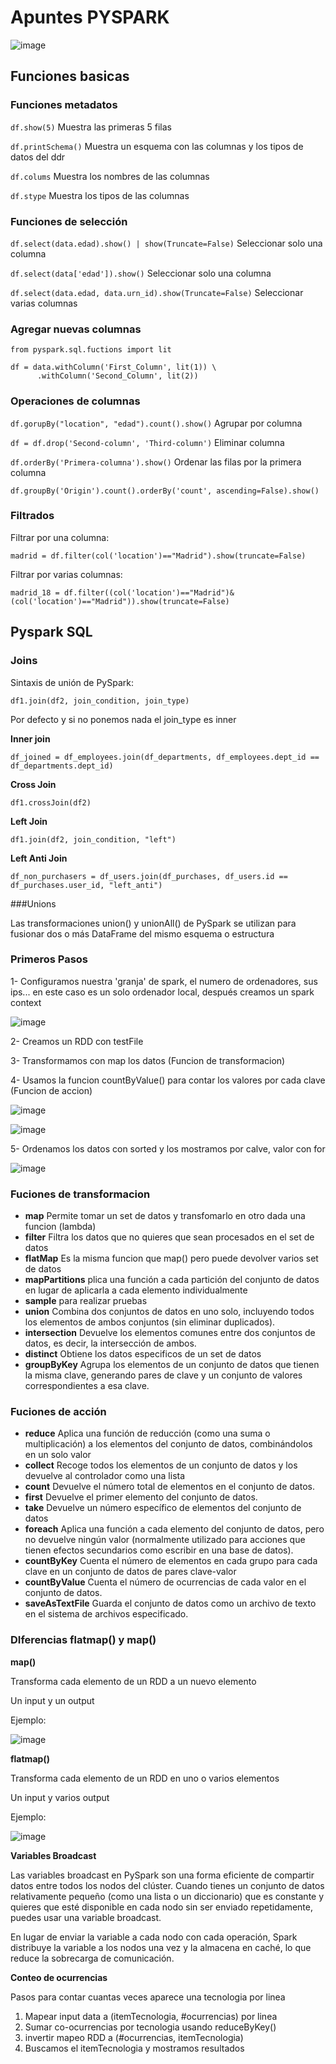 # Apuntes PYSPARK

![image](https://github.com/user-attachments/assets/141f99e0-8d98-44c8-adfb-a6d90bd5c8c9)



## Funciones basicas

### Funciones metadatos

`df.show(5)` Muestra las primeras 5 filas

`df.printSchema()` Muestra un esquema con las columnas y los tipos de datos del ddr

`df.colums` Muestra los nombres de las columnas 

`df.stype` Muestra los tipos de las columnas 

### Funciones de selección 

`df.select(data.edad).show() | show(Truncate=False)`
 Seleccionar solo una columna

`df.select(data['edad']).show()`
 Seleccionar solo una columna

`df.select(data.edad, data.urn_id).show(Truncate=False)`
 Seleccionar varias columnas

### Agregar nuevas columnas

```
from pyspark.sql.fuctions import lit

df = data.withColumn('First_Column', lit(1)) \
      .withColumn('Second_Column', lit(2))
```

### Operaciones de columnas 

`df.gorupBy("location", "edad").count().show()` Agrupar por columna

`df = df.drop('Second-column', 'Third-column')` Eliminar columna

`df.orderBy('Primera-columna').show()` Ordenar las filas por la primera columna

`df.groupBy('Origin').count().orderBy('count', ascending=False).show()`


### Filtrados

Filtrar por una columna:

`madrid = df.filter(col('location')=="Madrid").show(truncate=False)` 

Filtrar por varias columnas:

```
madrid_18 = df.filter((col('location')=="Madrid")&(col('location')=="Madrid")).show(truncate=False)
```
## Pyspark SQL

### Joins

Sintaxis de unión de PySpark:

`df1.join(df2, join_condition, join_type)`

Por defecto y si no ponemos nada el join_type es inner


__Inner join__

`df_joined = df_employees.join(df_departments, df_employees.dept_id == df_departments.dept_id)`

__Cross Join__

`df1.crossJoin(df2)`

__Left Join__

`df1.join(df2, join_condition, "left")`

__Left Anti Join__

`df_non_purchasers = df_users.join(df_purchases, df_users.id == df_purchases.user_id, "left_anti")`

###Unions 

Las transformaciones union() y unionAll() de PySpark se utilizan para fusionar dos o más DataFrame del mismo esquema o estructura

### Primeros Pasos

1- Configuramos nuestra 'granja' de spark, el numero de ordenadores, sus ips... en este caso es un solo ordenador local, después creamos un spark context

![image](https://github.com/user-attachments/assets/c7adca78-77e8-47d8-a5cf-4b51144aaa83)

2- Creamos un RDD con testFile

3- Transformamos con map los datos (Funcion de transformacion)

4- Usamos la funcion countByValue() para contar los valores por cada clave (Funcion de accion)

![image](https://github.com/user-attachments/assets/618d9e84-7d84-4ddf-8307-438bff335a64)

![image](https://github.com/user-attachments/assets/c2f72e2b-2d00-46b6-90ce-567705853abf)

5- Ordenamos los datos con sorted y los mostramos por calve, valor con for

![image](https://github.com/user-attachments/assets/df352ae5-6e73-4bc9-b263-eda75261aa55)


### Fuciones de transformacion 
+ __map__ Permite tomar un set de datos y transfomarlo en otro dada una funcion (lambda)
+ __filter__ Filtra los datos que no quieres que sean procesados en el set de datos
+ __flatMap__ Es la misma funcion que map() pero puede devolver varios set de datos 
+ __mapPartitions__ plica una función a cada partición del conjunto de datos en lugar de aplicarla a cada elemento individualmente
+ __sample__  para realizar pruebas
+ __union__  Combina dos conjuntos de datos en uno solo, incluyendo todos los elementos de ambos conjuntos (sin eliminar duplicados).
+ __intersection__ Devuelve los elementos comunes entre dos conjuntos de datos, es decir, la intersección de ambos.
+ __distinct__ Obtiene los datos especificos de un set de datos
+ __groupByKey__ Agrupa los elementos de un conjunto de datos que tienen la misma clave, generando pares de clave y un conjunto de valores correspondientes a esa clave.

### Fuciones de acción

+ __reduce__ Aplica una función de reducción (como una suma o multiplicación) a los elementos del conjunto de datos, combinándolos en un solo valor
+ __collect__ Recoge todos los elementos de un conjunto de datos y los devuelve al controlador como una lista
+ __count__ Devuelve el número total de elementos en el conjunto de datos.
+ __first__ Devuelve el primer elemento del conjunto de datos.
+ __take__ Devuelve un número específico de elementos del conjunto de datos
+ __foreach__ Aplica una función a cada elemento del conjunto de datos, pero no devuelve ningún valor (normalmente utilizado para acciones que tienen efectos secundarios como escribir en una base de datos).
+ __countByKey__ Cuenta el número de elementos en cada grupo para cada clave en un conjunto de datos de pares clave-valor
+ __countByValue__ Cuenta el número de ocurrencias de cada valor en el conjunto de datos.
+ __saveAsTextFile__ Guarda el conjunto de datos como un archivo de texto en el sistema de archivos especificado.

### DIferencias flatmap() y map()

__map()__ 

Transforma cada elemento de un RDD a un nuevo elemento 

Un input y un output

Ejemplo:

![image](https://github.com/user-attachments/assets/57fd3c64-5bd6-402b-bbb9-c14a66a7fae5)

__flatmap()__

Transforma cada elemento de un RDD en uno o varios elementos 

Un input y varios output

Ejemplo:

![image](https://github.com/user-attachments/assets/2a567b9d-dd9a-4c23-8c5e-76243b0cf962)


__Variables Broadcast__

Las variables broadcast en PySpark son una forma eficiente de compartir datos entre todos los nodos del clúster. Cuando tienes un conjunto de datos relativamente pequeño (como una lista o un diccionario) que es constante y quieres que esté disponible en cada nodo sin ser enviado repetidamente, puedes usar una variable broadcast.

En lugar de enviar la variable a cada nodo con cada operación, Spark distribuye la variable a los nodos una vez y la almacena en caché, lo que reduce la sobrecarga de comunicación.


__Conteo de ocurrencias__

Pasos para contar cuantas veces aparece una tecnologia por linea

1) Mapear input data a (itemTecnologia, #ocurrencias) por linea
2) Sumar co-ocurrencias por tecnologia usando reduceByKey()
3) invertir mapeo RDD a (#ocurrencias, itemTecnologia)
4) Buscamos el itemTecnologia y mostramos resultados


